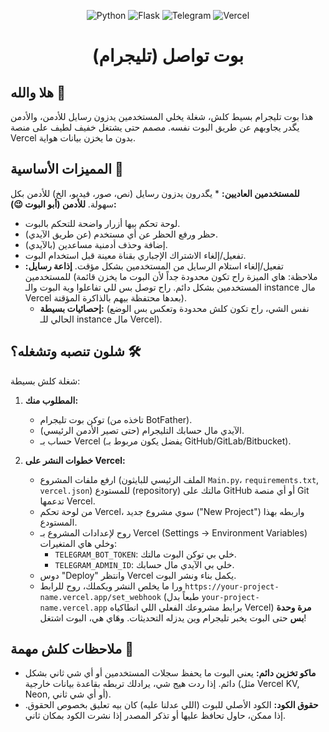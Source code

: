 <p align="center">
  <img src="https://img.shields.io/badge/Python-3776AB?style=for-the-badge&logo=python&logoColor=white" alt="Python"/>
  <img src="https://img.shields.io/badge/Flask-000000?style=for-the-badge&logo=flask&logoColor=white" alt="Flask"/>
  <img src="https://img.shields.io/badge/Telegram-2CA5E0?style=for-the-badge&logo=telegram&logoColor=white" alt="Telegram"/>
  <img src="https://img.shields.io/badge/Vercel-000000?style=for-the-badge&logo=vercel&logoColor=white" alt="Vercel"/>
</p>

<h1 align="center">بوت تواصل (تليجرام)</h1>

## هلا والله 👋

هذا بوت تليجرام بسيط كلش، شغلة يخلي المستخدمين يدزون رسايل للأدمن، والأدمن يگدر يجاوبهم عن طريق البوت نفسه. مصمم حتى يشتغل خفيف لطيف على منصة Vercel بدون ما يخزن بيانات هواية.

## المميزات الأساسية 🚀

  **للمستخدمين العاديين:**
    * يگدرون يدزون رسايل (نص، صور، فيديو، الخ) للأدمن بكل سهولة.
**للأدمن (أبو البوت 😉):**
  * لوحة تحكم بيها أزرار واضحة للتحكم بالبوت.
  * حظر ورفع الحظر عن أي مستخدم (عن طريق الآيدي).
  * إضافة وحذف أدمنية مساعدين (بالآيدي).
  * تفعيل/إلغاء الاشتراك الإجباري بقناة معينة قبل استخدام البوت.
  * تفعيل/إلغاء استلام الرسايل من المستخدمين بشكل مؤقت.
  **إذاعة رسايل:** للمستخدمين (ملاحظة: هاي الميزة راح تكون محدودة جداً لأن البوت ما يخزن قائمة المستخدمين بشكل دائم. راح توصل بس للي تفاعلوا وية البوت والـ instance مال Vercel بعدها محتفظة بيهم بالذاكرة المؤقتة).
    * **إحصائيات بسيطة:** (نفس الشي، راح تكون كلش محدودة وتعكس بس الوضع الحالي للـ instance مال Vercel).

## شلون تنصبه وتشغله؟ 🛠️

شغلة كلش بسيطة:

1.  **المطلوب منك:**
    * توكن بوت تليجرام (تاخذه من BotFather).
    * الآيدي مال حسابك التليجرام (حتى تصير الأدمن الرئيسي).
    * حساب بـ Vercel (يفضل يكون مربوط بـ GitHub/GitLab/Bitbucket).

2.  **خطوات النشر على Vercel:**
    * ارفع ملفات المشروع (الملف الرئيسي للبايثون  `Main.py`، `requirements.txt`, `vercel.json`) للمستودع (repository) مالتك على GitHub أو أي منصة Git تدعمها Vercel.
    * من لوحة تحكم Vercel، سوي مشروع جديد ("New Project") واربطه بهذا المستودع.
    * روح لإعدادات المشروع بـ Vercel (Settings -> Environment Variables) وخلي هاي المتغيرات:
        * `TELEGRAM_BOT_TOKEN`: خلي بي توكن البوت مالتك.
        * `TELEGRAM_ADMIN_ID`: خلي بي الآيدي مال حسابك.
    * دوس "Deploy" وانتظر Vercel يكمل بناء ونشر البوت.
    * ورا ما يخلص النشر ويكملك، روح للرابط `https://your-project-name.vercel.app/set_webhook` (طبعاً بدل `your-project-name.vercel.app` برابط مشروعك الفعلي اللي انطاكياه Vercel) **مرة وحدة بس** حتى البوت يخبر تليجرام وين يدزله التحديثات. وهَاي هي، البوت اشتغل!

## ملاحظات كلش مهمة 📢

* **ماكو تخزين دائم:** يعني البوت ما يحفظ سجلات المستخدمين أو أي شي ثاني بشكل دائم. إذا ردت هيج شي، يرادلك تربطه بقاعدة بيانات خارجية (مثل Vercel KV, Neon, أو أي شي ثاني).
* **حقوق الكود:** الكود الأصلي للبوت (اللي عدلنا عليه) كان بيه تعليق بخصوص الحقوق. إذا ممكن، حاول تحافظ عليها أو تذكر المصدر إذا نشرت الكود بمكان ثاني.
